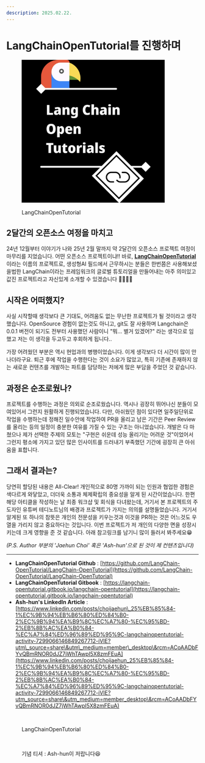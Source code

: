 ```yaml
---
description: 2025.02.22.
---
```


# LangChainOpenTutorial를 진행하며

<figure><img src="../.gitbook/assets/image (4) (1).png" alt="" width="375"><figcaption><p>LangChainOpenTutorial</p></figcaption></figure>

## 2달간의 오픈소스 여정을 마치고

24년 12월부터 이야기가 나와 25년 2월 말까지 약 2달간의 오픈소스 프로젝트 여정이 마무리를 지었습니다. 어떤 오픈소스 프로젝트이냐!! 바로, [**LangChainOpenTutorial**](https://github.com/LangChain-OpenTutorial/LangChain-OpenTutorial)이라는 이름의 프로젝트로, 생성형AI 필드에서 근무하시는 분들은 한번쯤은 사용해보셨을법한 LangChain이라는 프레임워크의 글로벌 튜토리얼을 만들어내는 아주 의미있고 값진 프로젝트라고 자신있게 소개할 수 있겠습니다 👏👏👏👏

## 시작은 어떠했지?

사실 시작할때 생각보다 큰 기대도, 어려움도 없는 무난한 프로젝트가 될 것이라고 생각했습니다. OpenSource 경험이 없는것도 아니고, git도 잘 사용하며 Langchain은 0.0.1 버전이 되기도 전부터 사용했던 사람이니 "뭐... 별거 있겠어?" 라는 생각으로 임했고 저는 이 생각을 두고두고 후회하게 됩니다..

가장 어려웠던 부분은 역시 현업과의 병행이었습니다. 이게 생각보다 더 시간이 많이 안나더라구요. 퇴근 후에 작업을 수행한다는 것이 소요가 많았고, 특히 기존에 존재하지 않는 새로운 컨텐츠를 개발하는 파트를 담당하는 저에게 많은 부담을 주었던 것 같습니다.

## 과정은 순조로웠나?

프로젝트를 수행하는 과정은 의외로 순조로웠습니다. 역시나 굉장히 뛰어나신 분들이 모여있어서 그런지 원활하게 진행되었습니다. 다만, 아쉬웠던 점이 있다면 일주일단위로 작업을 수행하는데 정해진 일수안에 작업하여 PR을 올리고 남은 기간은 Peer Review를 올리는 등의 일정이 충분한 여유를 가질 수 있는 구조는 아니었습니다. 개발은 다 마쳤으나 제가 선택한 주제의 모토는 "구현은 쉬운데 성능 올리기는 어려운 것"이었어서 그런지 평소에 가지고 있던 많은 인사이트를 드러내기 부족했던 기간에 굉장히 큰 아쉬움을 표합니다.

## 그래서 결과는?

당연히 할당된 내용은 All-Clear! 개인적으로 80명 가까이 되는 인원과 협업한 경험은 색다르게 와닿았고, 더더욱 소통과 체제확립의 중요성을 알게 된 시간이었습니다. 한편 해당 아티클을 작성하는 날 최종 워크샵 및 회식을 다녀왔는데, 거기서 본 프로젝트의 주도자인 유튜버 테디노트님의 배경과 프로젝트가 가지는 의의를 설명들었습니다. 거기서 알게된 또 하나의 참뜻은 개인의 전문성을 키우는것과 이것을 PR하는 것은 어느것도 우열을 가리지 않고 중요하다는 것입니다. 이번 프로젝트가 저 개인의 다양한 면을 성장시키는데 크게 영향을 준 것 같습니다. 아래 참고링크를 남기니 많이 들러서 봐주세요😁

_(P.S. Author 부분의 'Jaehun Choi' 혹은 'Ash-hun'으로 된 것이 제 컨텐츠입니다)_

***

* **LangChainOpenTutorial Github** : [https://github.com/LangChain-OpenTutorial/LangChain-OpenTutorial](https://github.com/LangChain-OpenTutorial/LangChain-OpenTutorial)
* **LangChainOpenTutorial Gitbook** : [https://langchain-opentutorial.gitbook.io/langchain-opentutorial](https://langchain-opentutorial.gitbook.io/langchain-opentutorial)
* **Ash-hun's LinkedIn Article** : [https://www.linkedin.com/posts/choijaehun\_25%EB%85%84-1%EC%9B%94%EB%B6%80%ED%84%B0-2%EC%9B%94%EA%B9%8C%EC%A7%80-%EC%95%BD-2%EB%8B%AC%EA%B0%84-%EC%A7%84%ED%96%89%ED%95%9C-langchainopentutorial-activity-7299066146849267712-iVIE?utm\_source=share\&utm\_medium=member\_desktop\&rcm=ACoAADbFYvQBmRNOR0dJZ7jWhTAwpI5X8zmFEuA](https://www.linkedin.com/posts/choijaehun_25%EB%85%84-1%EC%9B%94%EB%B6%80%ED%84%B0-2%EC%9B%94%EA%B9%8C%EC%A7%80-%EC%95%BD-2%EB%8B%AC%EA%B0%84-%EC%A7%84%ED%96%89%ED%95%9C-langchainopentutorial-activity-7299066146849267712-iVIE?utm_source=share\&utm_medium=member_desktop\&rcm=ACoAADbFYvQBmRNOR0dJZ7jWhTAwpI5X8zmFEuA)

<figure><img src="../.gitbook/assets/lcot_튜토리얼.jpeg" alt="" width="375"><figcaption><p>LangChainOpenTutorial</p></figcaption></figure>

<figure><img src="../.gitbook/assets/lcot_티셔츠.jpeg" alt="" width="375"><figcaption><p>기념 티셔 : Ash-hun이 저랍니다😆</p></figcaption></figure>
